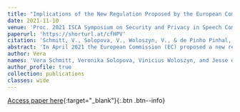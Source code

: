 ```yaml
---
title: "Implications of the New Regulation Proposed by the European Commission on Automatic Content Moderation"
date: 2021-11-10
venue: 'Proc. 2021 ISCA Symposium on Security and Privacy in Speech Communication (pp. 47-51).'
paperurl: 'https://shorturl.at/cfHPV'
citation: 'Schmitt, V., Solopova, V., Woloszyn, V., & de Pinho Pinhal, J. D. J. (2021). Implications of the New Regulation Proposed by the European Commission on Automatic Content Moderation. In Proc. 2021 ISCA Symposium on Security and Privacy in Speech Communication (pp. 47-51).'
abstract: 'In April 2021 the European Commission (EC) proposed a new regulation to establish a regulatory structure for the risk assessment of Artificial Intelligence (AI) systems and applications. The intended goal of initiating a harmonised legal framework for the European Union (EU) poses new challenges in developing countermeasures for hate speech and fake news detection. This analysis investigates the implications of the proposed regulations on different automatic content moderation approaches such as flagging, blocking and filtering. The fuzzy nature of the risk categories causes major challenges for the risk categorisation task and leaves room for future improvements of the proposed regulations.'
author: Vera
names: 'Vera Schmitt, Veronika Solopova, Vinicius Woloszyn, and Jesse de Jesus de Pinho Pinhal'
author_profile: true
collection: publications
classes: wide
---
```


[Access paper here](https://shorturl.at/cfHPV){:target="_blank"}{:.btn .btn--info}
